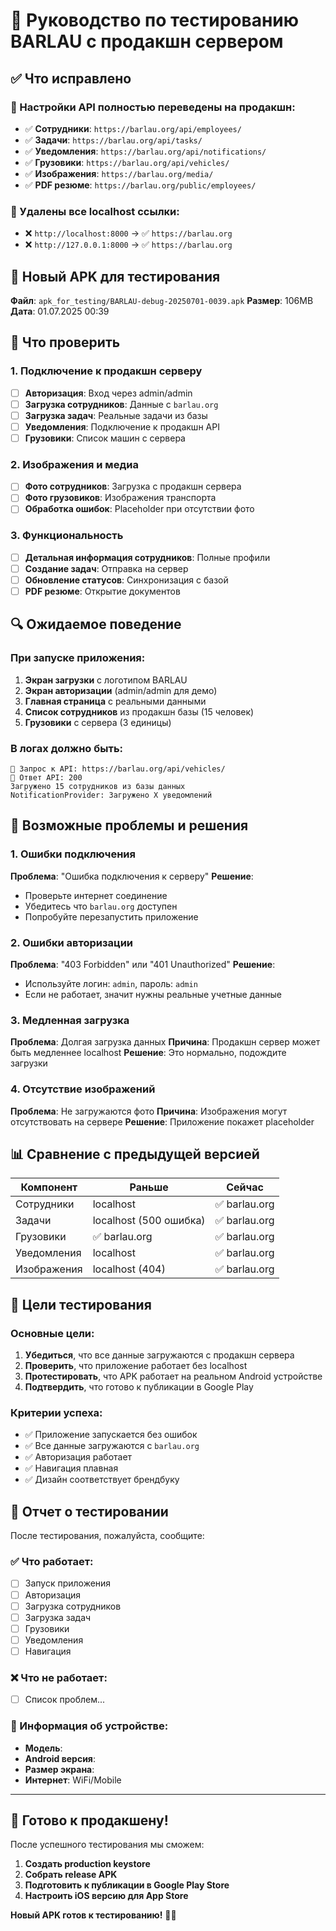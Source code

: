 # 🚀 Руководство по тестированию BARLAU с продакшн сервером

## ✅ Что исправлено

### 🔧 Настройки API полностью переведены на продакшн:
- ✅ **Сотрудники**: `https://barlau.org/api/employees/`
- ✅ **Задачи**: `https://barlau.org/api/tasks/`
- ✅ **Уведомления**: `https://barlau.org/api/notifications/`
- ✅ **Грузовики**: `https://barlau.org/api/vehicles/`
- ✅ **Изображения**: `https://barlau.org/media/`
- ✅ **PDF резюме**: `https://barlau.org/public/employees/`

### 🔄 Удалены все localhost ссылки:
- ❌ `http://localhost:8000` → ✅ `https://barlau.org`
- ❌ `http://127.0.0.1:8000` → ✅ `https://barlau.org`

## 📱 Новый APK для тестирования

**Файл**: `apk_for_testing/BARLAU-debug-20250701-0039.apk`
**Размер**: 106MB
**Дата**: 01.07.2025 00:39

## 🧪 Что проверить

### 1. Подключение к продакшн серверу
- [ ] **Авторизация**: Вход через admin/admin
- [ ] **Загрузка сотрудников**: Данные с `barlau.org`
- [ ] **Загрузка задач**: Реальные задачи из базы
- [ ] **Уведомления**: Подключение к продакшн API
- [ ] **Грузовики**: Список машин с сервера

### 2. Изображения и медиа
- [ ] **Фото сотрудников**: Загрузка с продакшн сервера
- [ ] **Фото грузовиков**: Изображения транспорта
- [ ] **Обработка ошибок**: Placeholder при отсутствии фото

### 3. Функциональность
- [ ] **Детальная информация сотрудников**: Полные профили
- [ ] **Создание задач**: Отправка на сервер
- [ ] **Обновление статусов**: Синхронизация с базой
- [ ] **PDF резюме**: Открытие документов

## 🔍 Ожидаемое поведение

### При запуске приложения:
1. **Экран загрузки** с логотипом BARLAU
2. **Экран авторизации** (admin/admin для демо)
3. **Главная страница** с реальными данными
4. **Список сотрудников** из продакшн базы (15 человек)
5. **Грузовики** с сервера (3 единицы)

### В логах должно быть:
```
🚛 Запрос к API: https://barlau.org/api/vehicles/
🚛 Ответ API: 200
Загружено 15 сотрудников из базы данных
NotificationProvider: Загружено X уведомлений
```

## 🚨 Возможные проблемы и решения

### 1. Ошибки подключения
**Проблема**: "Ошибка подключения к серверу"
**Решение**: 
- Проверьте интернет соединение
- Убедитесь что `barlau.org` доступен
- Попробуйте перезапустить приложение

### 2. Ошибки авторизации
**Проблема**: "403 Forbidden" или "401 Unauthorized"
**Решение**:
- Используйте логин: `admin`, пароль: `admin`
- Если не работает, значит нужны реальные учетные данные

### 3. Медленная загрузка
**Проблема**: Долгая загрузка данных
**Причина**: Продакшн сервер может быть медленнее localhost
**Решение**: Это нормально, подождите загрузки

### 4. Отсутствие изображений
**Проблема**: Не загружаются фото
**Причина**: Изображения могут отсутствовать на сервере
**Решение**: Приложение покажет placeholder

## 📊 Сравнение с предыдущей версией

| Компонент | Раньше | Сейчас |
|-----------|--------|--------|
| Сотрудники | localhost | ✅ barlau.org |
| Задачи | localhost (500 ошибка) | ✅ barlau.org |
| Грузовики | ✅ barlau.org | ✅ barlau.org |
| Уведомления | localhost | ✅ barlau.org |
| Изображения | localhost (404) | ✅ barlau.org |

## 🎯 Цели тестирования

### Основные цели:
1. **Убедиться**, что все данные загружаются с продакшн сервера
2. **Проверить**, что приложение работает без localhost
3. **Протестировать**, что APK работает на реальном Android устройстве
4. **Подтвердить**, что готово к публикации в Google Play

### Критерии успеха:
- ✅ Приложение запускается без ошибок
- ✅ Все данные загружаются с `barlau.org`
- ✅ Авторизация работает
- ✅ Навигация плавная
- ✅ Дизайн соответствует брендбуку

## 📝 Отчет о тестировании

После тестирования, пожалуйста, сообщите:

### ✅ Что работает:
- [ ] Запуск приложения
- [ ] Авторизация
- [ ] Загрузка сотрудников
- [ ] Загрузка задач
- [ ] Грузовики
- [ ] Уведомления
- [ ] Навигация

### ❌ Что не работает:
- [ ] Список проблем...

### 📱 Информация об устройстве:
- **Модель**: 
- **Android версия**: 
- **Размер экрана**: 
- **Интернет**: WiFi/Mobile

---

## 🚀 Готово к продакшену!

После успешного тестирования мы сможем:
1. **Создать production keystore**
2. **Собрать release APK**
3. **Подготовить к публикации в Google Play Store**
4. **Настроить iOS версию для App Store**

**Новый APK готов к тестированию!** 📱✨ 